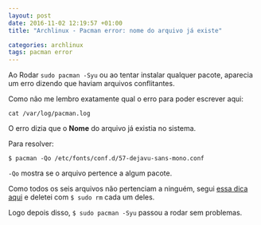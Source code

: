 ```yaml
---
layout: post
date: 2016-11-02 12:19:57 +01:00
title: "Archlinux - Pacman error: nome do arquivo já existe"

categories: archlinux
tags: pacman error
---
```


Ao Rodar `sudo pacman -Syu` ou ao tentar instalar qualquer pacote, aparecia um
erro dizendo que haviam arquivos conflitantes.

Como não me lembro exatamente qual o erro para poder escrever aqui:

```
cat /var/log/pacman.log
```

O erro dizia que o **Nome** do arquivo já existia no sistema.

Para resolver:

```
$ pacman -Qo /etc/fonts/conf.d/57-dejavu-sans-mono.conf 
```

`-Qo` mostra se o arquivo pertence a algum pacote.

Como todos os seis arquivos não pertenciam a ninguém, segui [essa dica aqui](https://bbs.archlinux.org/viewtopic.php?id=56373) e deletei com `$ sudo rm` cada um deles.

Logo depois disso, `$ sudo pacman -Syu` passou a rodar sem problemas.
